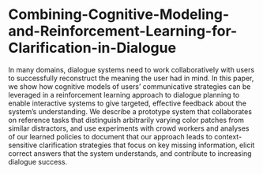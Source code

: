 # Combining-Cognitive-Modeling-and-Reinforcement-Learning-for-Clarification-in-Dialogue
In many domains, dialogue systems need to work collaboratively with users to successfully reconstruct the meaning the user had in mind. In this paper, we show how cognitive models of users’ communicative strategies can be leveraged in a reinforcement learning approach to dialogue planning to enable interactive systems to give targeted, effective feedback about the system’s understanding. We describe a prototype system that collaborates on reference tasks that distinguish arbitrarily varying color patches from similar distractors, and use experiments with crowd workers and analyses of our learned policies to document that our approach leads to context-sensitive clarification strategies that focus on key missing information, elicit correct answers that the system understands, and contribute to increasing dialogue success.
